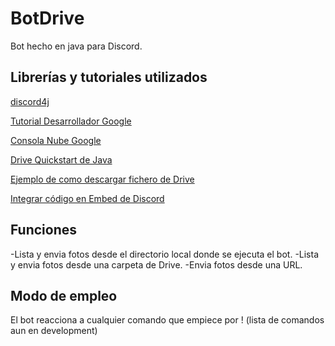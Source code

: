 # BotDrive
Bot hecho en java para Discord.

## Librerías y tutoriales utilizados
[discord4j](https://discord4j.com/)
<p><a href="https://developers.google.com/workspace/guides/enable-apis">Tutorial Desarrollador Google</a></p>
<p><a href="https://console.cloud.google.com/">Consola Nube Google</a></p>
<p><a href="https://developers.google.com/drive/api/quickstart/java">Drive Quickstart de Java</a></p>
<p><a href="https://github.com/damiancastelao/GoogleAPI/blob/master/src/main/java/DriveQuickstart.java">Ejemplo de como descargar fichero de Drive</a></p>
<p><a href="https://discordjs.guide/popular-topics/embeds.html#embed-preview">Integrar código en Embed de Discord</a></p>


## Funciones 
-Lista y envia fotos desde el directorio local donde se ejecuta el bot.
-Lista y envia fotos desde una carpeta de Drive.
-Envia fotos desde una URL.

## Modo de empleo
El bot reacciona a cualquier comando que empiece por !
(lista de comandos aun en development)
